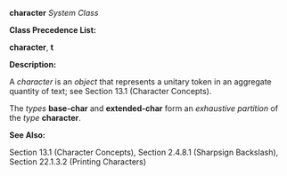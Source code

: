 **character** *System Class* 



**Class Precedence List:** 



**character**, **t** 



**Description:** 



A *character* is an *object* that represents a unitary token in an aggregate quantity of text; see Section 13.1 (Character Concepts). 



The *types* **base-char** and **extended-char** form an *exhaustive partition* of the *type* **character**. 



**See Also:** 



Section 13.1 (Character Concepts), Section 2.4.8.1 (Sharpsign Backslash), Section 22.1.3.2 (Printing Characters) 



